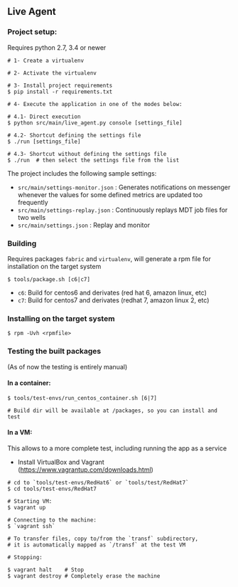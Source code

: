 Live Agent
----------

### Project setup:

Requires python 2.7, 3.4 or newer

```shell
# 1- Create a virtualenv

# 2- Activate the virtualenv

# 3- Install project requirements
$ pip install -r requirements.txt

# 4- Execute the application in one of the modes below:

# 4.1- Direct execution
$ python src/main/live_agent.py console [settings_file]

# 4.2- Shortcut defining the settings file
$ ./run [settings_file]

# 4.3- Shortcut without defining the settings file
$ ./run  # then select the settings file from the list
```

The project includes the following sample settings:

- `src/main/settings-monitor.json` : Generates notifications on messenger whenever the values for some defined metrics are updated too frequently
- `src/main/settings-replay.json` : Continuously replays MDT job files for two wells
- `src/main/settings.json` : Replay and monitor


### Building

Requires packages `fabric` and `virtualenv`, will generate a rpm file for installation on the target system

```shell
$ tools/package.sh [c6|c7]
```

- `c6`: Build for centos6 and derivates (red hat 6, amazon linux, etc)
- `c7`: Build for centos7 and derivates (redhat 7, amazon linux 2, etc)


### Installing on the target system

```shell
$ rpm -Uvh <rpmfile>
```

### Testing the built packages

(As of now the testing is entirely manual)


#### In a container:

```shell
$ tools/test-envs/run_centos_container.sh [6|7]

# Build dir will be available at /packages, so you can install and test
```

#### In a VM:

This allows to a more complete test, including running the app as a service

- Install VirtualBox and Vagrant (https://www.vagrantup.com/downloads.html)

```shell
# cd to `tools/test-envs/RedHat6` or `tools/test/RedHat7`
$ cd tools/test-envs/RedHat7

# Starting VM:
$ vagrant up

# Connecting to the machine:
$ `vagrant ssh`

# To transfer files, copy to/from the `transf` subdirectory,
# it is automatically mapped as `/transf` at the test VM

# Stopping:

$ vagrant halt    # Stop
$ vagrant destroy # Completely erase the machine
```
